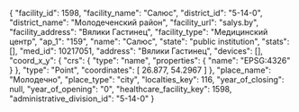 {
    "facility_id": 1598,
    "facility_name": "Салюс",
    "district_id": "5-14-0",
    "district_name": "Молодеченский район",
    "facility_url": "salys.by",
    "facility_address": "Вялики Гастинец",
    "facility_type": "Медицинский центр",
    "ap_1": "159",
    "name": "Салюс",
    "state": "public institution",
    "stats": [],
    "med_id": 10217051,
    "address": "Вялики Гастинец",
    "devices": [],
    "coord_x_y": {
        "crs": {
            "type": "name",
            "properties": {
                "name": "EPSG:4326"
            }
        },
        "type": "Point",
        "coordinates": [
            26.877,
            54.2967
        ]
    },
    "place_name": "Молодечно",
    "place_type": "city",
    "localties_key": 116,
    "year_of_closing": null,
    "year_of_opening": "0",
    "healthcare_facility_key": 1598,
    "administrative_division_id": "5-14-0"
}